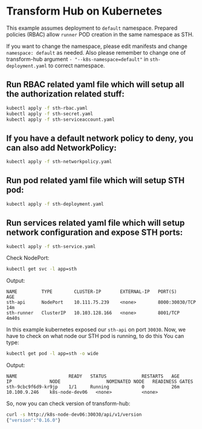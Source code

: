# Transform Hub on Kubernetes

This example assumes deployment to `default` namespace. Prepared policies (RBAC) allow `runner` POD creation in the same namespace as STH.

If you want to change the namespace, please edit manifests and change `namespace: default` as needed. Also please remember to change one of transform-hub argument `- "--k8s-namespace=default"` in `sth-deployment.yaml` to correct namespace.

## Run RBAC related yaml file which will setup all the authorization related stuff:

```bash
kubectl apply -f sth-rbac.yaml
kubectl apply -f sth-secret.yaml
kubectl apply -f sth-serviceaccount.yaml
```

## If you have a default network policy to deny, you can also add NetworkPolicy:

```bash
kubectl apply -f sth-networkpolicy.yaml
```

## Run pod related yaml file which will setup STH pod:

```bash
kubectl apply -f sth-deployment.yaml
```

## Run services related yaml file which will setup network configuration and expose STH ports:

```bash
kubectl apply -f sth-service.yaml
```

Check NodePort:

```bash
kubectl get svc -l app=sth
```

Output:
```
NAME         TYPE        CLUSTER-IP       EXTERNAL-IP   PORT(S)          AGE
sth-api      NodePort    10.111.75.239    <none>        8000:30030/TCP   14m
sth-runner   ClusterIP   10.103.128.166   <none>        8001/TCP         4m40s
```

In this example kubernetes exposed our `sth-api` on port `30030`. Now, we have to check on what node our STH pod is running, to do this You can type:

``` bash
kubectl get pod -l app=sth -o wide
```

Output:
```
NAME                   READY   STATUS             RESTARTS   AGE     IP              NODE                 NOMINATED NODE   READINESS GATES
sth-9cbc9f6d9-kr9jp    1/1     Running            0          26m     10.100.9.246    k8s-node-dev06   <none>           <none>
```

So, now you can check version of transform-hub:

```bash
curl -s http://k8s-node-dev06:30030/api/v1/version
{"version":"0.16.0"}
```
